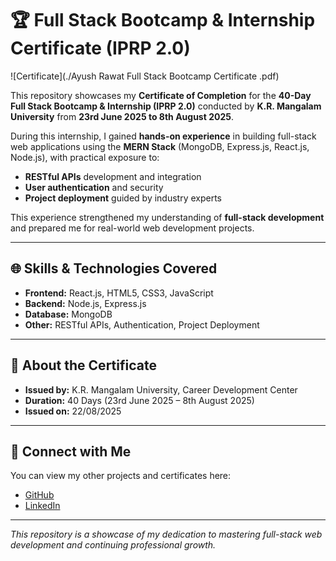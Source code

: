 # 🏆 Full Stack Bootcamp & Internship Certificate (IPRP 2.0)

![Certificate](./Ayush Rawat Full Stack Bootcamp Certificate .pdf)

This repository showcases my **Certificate of Completion** for the **40-Day Full Stack Bootcamp & Internship (IPRP 2.0)** conducted by **K.R. Mangalam University** from **23rd June 2025 to 8th August 2025**.  

During this internship, I gained **hands-on experience** in building full-stack web applications using the **MERN Stack** (MongoDB, Express.js, React.js, Node.js), with practical exposure to:

- **RESTful APIs** development and integration  
- **User authentication** and security  
- **Project deployment** guided by industry experts  

This experience strengthened my understanding of **full-stack development** and prepared me for real-world web development projects.

---

## 🌐 Skills & Technologies Covered

- **Frontend:** React.js, HTML5, CSS3, JavaScript  
- **Backend:** Node.js, Express.js  
- **Database:** MongoDB  
- **Other:** RESTful APIs, Authentication, Project Deployment  

---

## 📄 About the Certificate

- **Issued by:** K.R. Mangalam University, Career Development Center  
- **Duration:** 40 Days (23rd June 2025 – 8th August 2025)  
- **Issued on:** 22/08/2025  

---

## 🔗 Connect with Me

You can view my other projects and certificates here:  
- [GitHub](https://github.com/ayush-030)  
- [LinkedIn](https://www.linkedin.com/in/ayushrawat20)

---

*This repository is a showcase of my dedication to mastering full-stack web development and continuing professional growth.*
